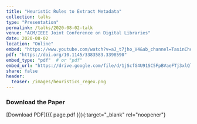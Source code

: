 ```yaml
---
title: "Heuristic Rules to Extract Metadata"
collection: talks
type: "Presentation"
permalink: /talks/2020-08-02-talk
venue: "ACM/IEEE Joint Conference on Digital Libraries"
date: 2020-08-02
location: "Online"
embed: "https://www.youtube.com/watch?v=aJ_t7jho_V4&ab_channel=TasinChoudhury"
pdf: "https://doi.org/10.1145/3383583.3398590"
embed_type: "pdf"  # or "pdf"
embed_url: "https://drive.google.com/file/d/1jScfG4U91SC5FpBVaeFTj3xlQlGJq_AG/view?usp=sharing"  # Google Slides embed link OR Google Drive PDF embed link
share: false
header:
  teaser: /images/heuristics_regex.png
---
```


### Download the Paper

[Download PDF]({{ page.pdf }}){:target="_blank" rel="noopener"}